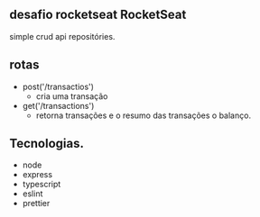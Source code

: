 ## desafio rocketseat RocketSeat


simple crud api repositóries.

## rotas
- post('/transactios')
  - cria uma transação
- get('/transactions')
  - retorna transações e o resumo das transações o balanço.

## Tecnologias.
- node
- express
- typescript
- eslint
- prettier

